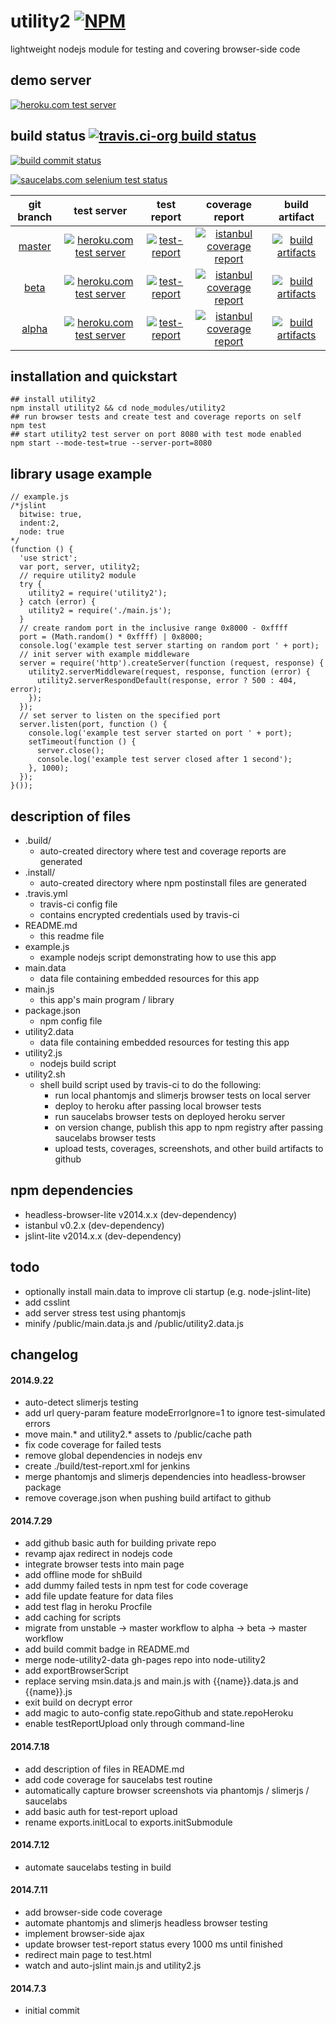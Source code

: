 utility2 [![NPM](https://img.shields.io/npm/v/utility2.svg?style=flat-square)](https://www.npmjs.org/package/utility2)
========
lightweight nodejs module for testing and covering browser-side code



## demo server
[![heroku.com test server](https://kaizhu256.github.io/node-utility2/build.travis-ci.org/beta/test-report.screenshot.heroku.png)](https://hrku01-utility2-beta.herokuapp.com/?modeTest=1)



## build status [![travis.ci-org build status](https://api.travis-ci.org/kaizhu256/node-utility2.svg)](https://travis-ci.org/kaizhu256/node-utility2)

[![build commit status](https://kaizhu256.github.io/node-utility2/build.travis-ci.org/build.badge.svg)](https://travis-ci.org/kaizhu256/node-utility2)

[![saucelabs.com selenium test status](https://saucelabs.com/browser-matrix/sclb01-utility2.svg)](https://saucelabs.com/u/sclb01-utility2)

 git branch | test server | test report | coverage report | build artifact
:----------:|:-----------:|:-----------:|:---------------:|:--------------:
[master](https://github.com/kaizhu256/node-utility2/tree/master) | [![heroku.com test server](https://kaizhu256.github.io/public/heroku-logo-light-88x31.png)](https://hrku01-utility2-master.herokuapp.com/?modeTest=1) | [![test-report](https://kaizhu256.github.io/node-utility2/build.travis-ci.org/master/test-report.badge.svg)](https://kaizhu256.github.io/node-utility2/build.travis-ci.org/master/test-report.html) | [![istanbul coverage report](https://kaizhu256.github.io/node-utility2/build.travis-ci.org/master/coverage-report.badge.svg)](https://kaizhu256.github.io/node-utility2/build.travis-ci.org/master/coverage-report.html/node-utility2/index.html) | [![build artifacts](https://kaizhu256.github.io/public/glyphicons_free/glyphicons/png/glyphicons_144_folder_open.png)](https://github.com/kaizhu256/node-utility2/tree/gh-pages/build.travis-ci.org/master)
[beta](https://github.com/kaizhu256/node-utility2/tree/beta) | [![heroku.com test server](https://kaizhu256.github.io/public/heroku-logo-light-88x31.png)](https://hrku01-utility2-beta.herokuapp.com/?modeTest=1) | [![test-report](https://kaizhu256.github.io/node-utility2/build.travis-ci.org/beta/test-report.badge.svg)](https://kaizhu256.github.io/node-utility2/build.travis-ci.org/beta/test-report.html) | [![istanbul coverage report](https://kaizhu256.github.io/node-utility2/build.travis-ci.org/beta/coverage-report.badge.svg)](https://kaizhu256.github.io/node-utility2/build.travis-ci.org/beta/coverage-report.html/node-utility2/index.html) | [![build artifacts](https://kaizhu256.github.io/public/glyphicons_free/glyphicons/png/glyphicons_144_folder_open.png)](https://github.com/kaizhu256/node-utility2/tree/gh-pages/build.travis-ci.org/beta)
[alpha](https://github.com/kaizhu256/node-utility2/tree/alpha) | [![heroku.com test server](https://kaizhu256.github.io/public/heroku-logo-light-88x31.png)](https://hrku01-utility2-alpha.herokuapp.com/?modeTest=1) | [![test-report](https://kaizhu256.github.io/node-utility2/build.travis-ci.org/alpha/test-report.badge.svg)](https://kaizhu256.github.io/node-utility2/build.travis-ci.org/alpha/test-report.html) | [![istanbul coverage report](https://kaizhu256.github.io/node-utility2/build.travis-ci.org/alpha/coverage-report.badge.svg)](https://kaizhu256.github.io/node-utility2/build.travis-ci.org/alpha/coverage-report.html/node-utility2/index.html) | [![build artifacts](https://kaizhu256.github.io/public/glyphicons_free/glyphicons/png/glyphicons_144_folder_open.png)](https://github.com/kaizhu256/node-utility2/tree/gh-pages/build.travis-ci.org/alpha)



## installation and quickstart
```
## install utility2
npm install utility2 && cd node_modules/utility2
## run browser tests and create test and coverage reports on self
npm test
## start utility2 test server on port 8080 with test mode enabled
npm start --mode-test=true --server-port=8080
```



## library usage example
```
// example.js
/*jslint
  bitwise: true,
  indent:2,
  node: true
*/
(function () {
  'use strict';
  var port, server, utility2;
  // require utility2 module
  try {
    utility2 = require('utility2');
  } catch (error) {
    utility2 = require('./main.js');
  }
  // create random port in the inclusive range 0x8000 - 0xffff
  port = (Math.random() * 0xffff) | 0x8000;
  console.log('example test server starting on random port ' + port);
  // init server with example middleware
  server = require('http').createServer(function (request, response) {
    utility2.serverMiddleware(request, response, function (error) {
      utility2.serverRespondDefault(response, error ? 500 : 404, error);
    });
  });
  // set server to listen on the specified port
  server.listen(port, function () {
    console.log('example test server started on port ' + port);
    setTimeout(function () {
      server.close();
      console.log('example test server closed after 1 second');
    }, 1000);
  });
}());
```



## description of files
- .build/
  - auto-created directory where test and coverage reports are generated
- .install/
  - auto-created directory where npm postinstall files are generated
- .travis.yml
  - travis-ci config file
  - contains encrypted credentials used by travis-ci
- README.md
  - this readme file
- example.js
  - example nodejs script demonstrating how to use this app
- main.data
  - data file containing embedded resources for this app
- main.js
  - this app's main program / library
- package.json
  - npm config file
- utility2.data
  - data file containing embedded resources for testing this app
- utility2.js
  - nodejs build script
- utility2.sh
  - shell build script used by travis-ci to do the following:
    - run local phantomjs and slimerjs browser tests on local server
    - deploy to heroku after passing local browser tests
    - run saucelabs browser tests on deployed heroku server
    - on version change, publish this app to npm registry after passing saucelabs browser tests
    - upload tests, coverages, screenshots, and other build artifacts to github



## npm dependencies
- headless-browser-lite v2014.x.x (dev-dependency)
- istanbul v0.2.x (dev-dependency)
- jslint-lite v2014.x.x (dev-dependency)



## todo
- optionally install main.data to improve cli startup (e.g. node-jslint-lite)
- add csslint
- add server stress test using phantomjs
- minify /public/main.data.js and /public/utility2.data.js



## changelog
#### 2014.9.22
- auto-detect slimerjs testing
- add url query-param feature modeErrorIgnore=1 to ignore test-simulated errors
- move main.* and utility2.* assets to /public/cache path
- fix code coverage for failed tests
- remove global dependencies in nodejs env
- create ./build/test-report.xml for jenkins
- merge phantomjs and slimerjs dependencies into headless-browser package
- remove coverage.json when pushing build artifact to github

#### 2014.7.29
- add github basic auth for building private repo
- revamp ajax redirect in nodejs code
- integrate browser tests into main page
- add offline mode for shBuild
- add dummy failed tests in npm test for code coverage
- add file update feature for data files
- add test flag in heroku Procfile
- add caching for scripts
- migrate from unstable -> master workflow to alpha -> beta -> master workflow
- add build commit badge in README.md
- merge node-utility2-data gh-pages repo into node-utility2
- add exportBrowserScript
- replace serving msin.data.js and main.js with {{name}}.data.js and {{name}}.js
- exit build on decrypt error
- add magic to auto-config state.repoGithub and state.repoHeroku
- enable testReportUpload only through command-line

#### 2014.7.18
- add description of files in README.md
- add code coverage for saucelabs test routine
- automatically capture browser screenshots via phantomjs / slimerjs / saucelabs
- add basic auth for test-report upload
- rename exports.initLocal to exports.initSubmodule

#### 2014.7.12
- automate saucelabs testing in build

#### 2014.7.11
- add browser-side code coverage
- automate phantomjs and slimerjs headless browser testing
- implement browser-side ajax
- update browser test-report status every 1000 ms until finished
- redirect main page to test.html
- watch and auto-jslint main.js and utility2.js

#### 2014.7.3
- initial commit
